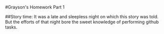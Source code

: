 #Grayson's Homework Part 1

##Story time: It was a late and sleepless night on which this story was told. But the efforts of that night bore the sweet knowledge of performing github tasks.